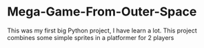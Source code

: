 # Mega-Game-From-Outer-Space
This was my first big Python project, I have learn a lot.
This project combines some simple sprites in a platformer for 2 players
